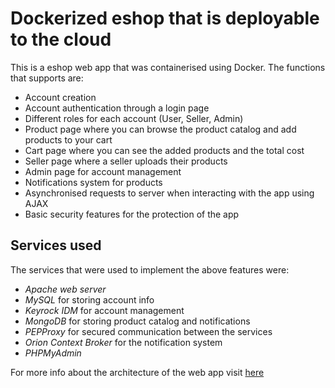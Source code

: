 # Dockerized eshop that is deployable to the cloud
This is a eshop web app that was containerised using Docker. The functions 
that supports are:
* Account creation
* Account authentication through a login page
* Different roles for each account (User, Seller, Admin)
* Product page where you can browse the product catalog and add products to
your cart
* Cart page where you can see the added products and the total cost
* Seller page where a seller uploads their products
* Admin page for account management
* Notifications system for products
* Asynchronised requests to server when interacting with the app using AJAX 
* Basic security features for the protection of the app

## Services used
The services that were used to implement the above features were:
- *Apache web server*
- *MySQL* for storing account info
- *Keyrock IDM* for account management
- *MongoDB* for storing product catalog and notifications
- *PEPProxy* for secured communication between the services
- *Orion Context Broker* for the notification system
- *PHPMyAdmin*

For more info about the architecture of the web app visit [here](https://github.com/gramiotis/COMP513-Cloud-Computing/blob/main/Report.pdf)

